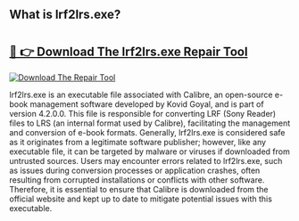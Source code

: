 ## What is lrf2lrs.exe? 

# <h2><a href="https://exedetect.com/download.php?lrf2lrs.exe">🔗 👉 Download The lrf2lrs.exe Repair Tool</a></h2>

[![Download The Repair Tool](https://exedetect.com/download-button.jpg)](https://exedetect.com/download.php?lrf2lrs.exe)

lrf2lrs.exe is an executable file associated with Calibre, an open-source e-book management software developed by Kovid Goyal, and is part of version 4.2.0.0. This file is responsible for converting LRF (Sony Reader) files to LRS (an internal format used by Calibre), facilitating the management and conversion of e-book formats. Generally, lrf2lrs.exe is considered safe as it originates from a legitimate software publisher; however, like any executable file, it can be targeted by malware or viruses if downloaded from untrusted sources. Users may encounter errors related to lrf2lrs.exe, such as issues during conversion processes or application crashes, often resulting from corrupted installations or conflicts with other software. Therefore, it is essential to ensure that Calibre is downloaded from the official website and kept up to date to mitigate potential issues with this executable.